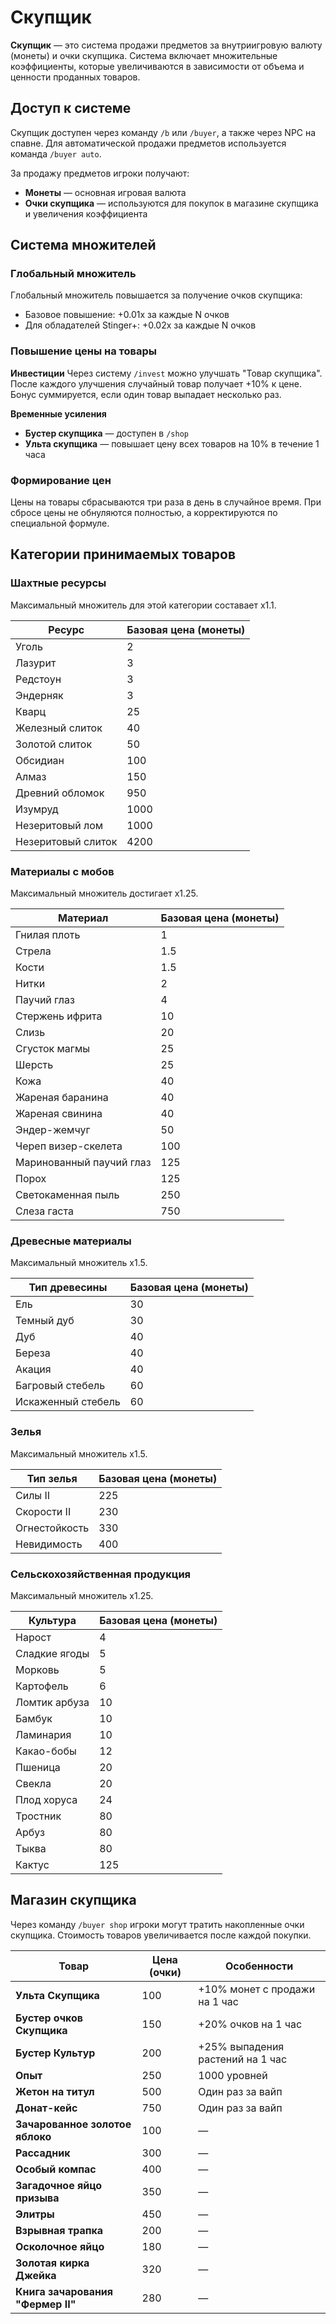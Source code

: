 # Скупщик

**Скупщик** — это система продажи предметов за внутриигровую валюту (монеты) и очки скупщика. Система включает множительные коэффициенты, которые увеличиваются в зависимости от объема и ценности проданных товаров.

## Доступ к системе

Скупщик доступен через команду `/b` или `/buyer`, а также через NPC на спавне. Для автоматической продажи предметов используется команда `/buyer auto`.

За продажу предметов игроки получают:
- **Монеты** — основная игровая валюта
- **Очки скупщика** — используются для покупок в магазине скупщика и увеличения коэффициента

## Система множителей

### Глобальный множитель
Глобальный множитель повышается за получение очков скупщика:
- Базовое повышение: +0.01x за каждые N очков
- Для обладателей Stinger+: +0.02x за каждые N очков

### Повышение цены на товары

**Инвестиции**
Через систему `/invest` можно улучшать "Товар скупщика". После каждого улучшения случайный товар получает +10% к цене. Бонус суммируется, если один товар выпадает несколько раз.

**Временные усиления**
- **Бустер скупщика** — доступен в `/shop`
- **Ульта скупщика** — повышает цену всех товаров на 10% в течение 1 часа

### Формирование цен
Цены на товары сбрасываются три раза в день в случайное время. При сбросе цены не обнуляются полностью, а корректируются по специальной формуле.

## Категории принимаемых товаров

### Шахтные ресурсы
Максимальный множитель для этой категории составает x1.1.

| Ресурс | Базовая цена (монеты) |
|--------|----------------------|
| Уголь | 2 |
| Лазурит | 3 |
| Редстоун | 3 |
| Эндерняк | 3 |
| Кварц | 25 |
| Железный слиток | 40 |
| Золотой слиток | 50 |
| Обсидиан | 100 |
| Алмаз | 150 |
| Древний обломок | 950 |
| Изумруд | 1000 |
| Незеритовый лом | 1000 |
| Незеритовый слиток | 4200 |

### Материалы с мобов
Максимальный множитель достигает x1.25.

| Материал | Базовая цена (монеты) |
|----------|----------------------|
| Гнилая плоть | 1 |
| Стрела | 1.5 |
| Кости | 1.5 |
| Нитки | 2 |
| Паучий глаз | 4 |
| Стержень ифрита | 10 |
| Слизь | 20 |
| Сгусток магмы | 25 |
| Шерсть | 25 |
| Кожа | 40 |
| Жареная баранина | 40 |
| Жареная свинина | 40 |
| Эндер-жемчуг | 50 |
| Череп визер-скелета | 100 |
| Маринованный паучий глаз | 125 |
| Порох | 125 |
| Светокаменная пыль | 250 |
| Слеза гаста | 750 |

### Древесные материалы
Максимальный множитель x1.5.

| Тип древесины | Базовая цена (монеты) |
|---------------|----------------------|
| Ель | 30 |
| Темный дуб | 30 |
| Дуб | 40 |
| Береза | 40 |
| Акация | 40 |
| Багровый стебель | 60 |
| Искаженный стебель | 60 |

### Зелья
Максимальный множитель x1.5.

| Тип зелья | Базовая цена (монеты) |
|-----------|----------------------|
| Силы II | 225 |
| Скорости II | 230 |
| Огнестойкость | 330 |
| Невидимость | 400 |

### Сельскохозяйственная продукция
Максимальный множитель x1.25.

| Культура | Базовая цена (монеты) |
|----------|----------------------|
| Нарост | 4 |
| Сладкие ягоды | 5 |
| Морковь | 5 |
| Картофель | 6 |
| Ломтик арбуза | 10 |
| Бамбук | 10 |
| Ламинария | 10 |
| Какао-бобы | 12 |
| Пшеница | 20 |
| Свекла | 20 |
| Плод хоруса | 24 |
| Тростник | 80 |
| Арбуз | 80 |
| Тыква | 80 |
| Кактус | 125 |

## Магазин скупщика

Через команду `/buyer shop` игроки могут тратить накопленные очки скупщика. Стоимость товаров увеличивается после каждой покупки.

| Товар | Цена (очки) | Особенности |
|-------|-------------|-------------|
| **Ульта Скупщика** | 100 | +10% монет с продажи на 1 час |
| **Бустер очков Скупщика** | 150 | +20% очков на 1 час |
| **Бустер Культур** | 200 | +25% выпадения растений на 1 час |
| **Опыт** | 250 | 1000 уровней |
| **Жетон на титул** | 500 | Один раз за вайп |
| **Донат-кейс** | 750 | Один раз за вайп |
| **Зачарованное золотое яблоко** | 100 | — |
| **Рассадник** | 300 | — |
| **Особый компас** | 400 | — |
| **Загадочное яйцо призыва** | 350 | — |
| **Элитры** | 450 | — |
| **Взрывная трапка** | 200 | — |
| **Осколочное яйцо** | 180 | — |
| **Золотая кирка Джейка** | 320 | — |
| **Книга зачарования "Фермер II"** | 280 | — |